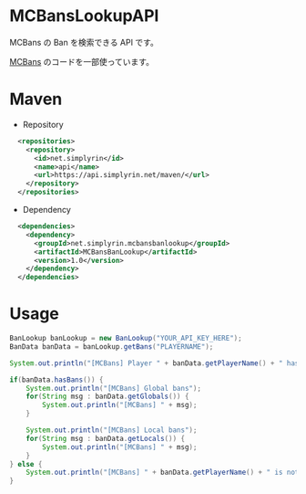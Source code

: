 # MCBansLookupAPI
MCBans の Ban を検索できる API です。

[MCBans](https://github.com/MCBans/MCBans) のコードを一部使っています。

# Maven
- Repository
```XML
  <repositories>
    <repository>
      <id>net.simplyrin</id>
      <name>api</name>
      <url>https://api.simplyrin.net/maven/</url>
    </repository>
  </repositories>
```

- Dependency
```XML
  <dependencies>
    <dependency>
      <groupId>net.simplyrin.mcbansbanlookup</groupId>
      <artifactId>MCBansBanLookup</artifactId>
      <version>1.0</version>
    </dependency>
  </dependencies>
```

# Usage
```Java
BanLookup banLookup = new BanLookup("YOUR_API_KEY_HERE");
BanData banData = banLookup.getBans("PLAYERNAME");

System.out.println("[MCBans] Player " + banData.getPlayerName() + " has " + banData.getTotalBans() + " ban(s) and " + banData.getReputation() + " REP.");

if(banData.hasBans()) {
	System.out.println("[MCBans] Global bans");
	for(String msg : banData.getGlobals()) {
		System.out.println("[MCBans] " + msg);
	}

	System.out.println("[MCBans] Local bans");
	for(String msg : banData.getLocals()) {
		System.out.println("[MCBans] " + msg);
	}
} else {
	System.out.println("[MCBans] " + banData.getPlayerName() + " is not banned from mcbans servers!");
}
```
